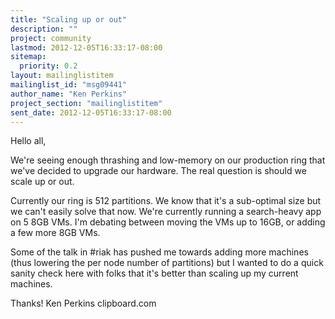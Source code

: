 ```yaml
---
title: "Scaling up or out"
description: ""
project: community
lastmod: 2012-12-05T16:33:17-08:00
sitemap:
  priority: 0.2
layout: mailinglistitem
mailinglist_id: "msg09441"
author_name: "Ken Perkins"
project_section: "mailinglistitem"
sent_date: 2012-12-05T16:33:17-08:00
---
```



Hello all,

We're seeing enough thrashing and low-memory on our production ring that
we've decided to upgrade our hardware. The real question is should we scale
up or out.

Currently our ring is 512 partitions. We know that it's a sub-optimal size
but we can't easily solve that now. We're currently running a search-heavy
app on 5 8GB VMs. I'm debating between moving the VMs up to 16GB, or adding
a few more 8GB VMs.

Some of the talk in #riak has pushed me towards adding more machines (thus
lowering the per node number of partitions) but I wanted to do a quick
sanity check here with folks that it's better than scaling up my current
machines.

Thanks!
Ken Perkins
clipboard.com
